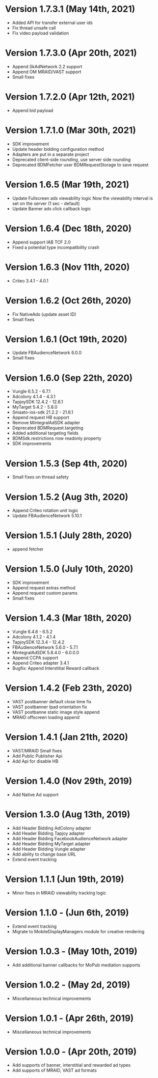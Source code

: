 # Version 1.7.3.1 (May 14th, 2021)

- Added API for transfer external user ids
- Fix thread unsafe call
- Fix video payload validation

# Version 1.7.3.0 (Apr 20th, 2021)

- Append SkAdNetwork 2.2 support
- Append OM MRAID/VAST support
- Small fixes

# Version 1.7.2.0 (Apr 12th, 2021)

- Append bid payload

# Version 1.7.1.0 (Mar 30th, 2021)

- SDK improvement
- Update header bidding configuration method
- Adapters are put in a separate project
- Deprecated client-side rounding, use server side rounding
- Deprecated BDMFetcher user BDMRequestStorage to save request

# Version 1.6.5 (Mar 19th, 2021)

- Update Fullscreen ads viewability logic
	Now the viewability interval is set on the server (1 sec - default)
- Update Banner ads click callback logic 

# Version 1.6.4 (Dec 18th, 2020)

- Append support IAB TCF 2.0
- Fixed a potential type incompatibility crash

# Version 1.6.3 (Nov 11th, 2020)

- Criteo 3.4.1 - 4.0.1

# Version 1.6.2 (Oct 26th, 2020)

- Fix NativeAds (update asset ID)
- Small fixes

# Version 1.6.1 (Oct 19th, 2020)

- Update FBAudienceNetwork 6.0.0
- Small fixes

# Version 1.6.0 (Sep 22th, 2020)

- Vungle 6.5.2 - 6.7.1
- Adcolony 4.1.4 - 4.3.1
- TapjoySDK 12.4.2 - 12.6.1
- MyTarget 5.4.2 - 5.8.0
- Smaato-ios-sdk 21.2.2 - 21.6.1
- Append request HB support
- Remove MintegralAdSDK adapter
- Deprecated BDMRequest.targeting
- Added additional targeting fields
- BDMSdk.restrictions now readonly property
- SDK improvements

# Version 1.5.3 (Sep 4th, 2020)
- Small fixes on thread safety

# Version 1.5.2 (Aug 3th, 2020)

- Append Criteo rotation unit logic
- Update FBAudienceNetwork 5.10.1

# Version 1.5.1 (July 28th, 2020)

- append fetcher

# Version 1.5.0 (July 10th, 2020)

- SDK improvement
- Append request extras method
- Append request custom params
- Small fixes

# Version 1.4.3 (Mar 18th, 2020)

- Vungle 6.4.6 - 6.5.2
- Adcolony 4.1.2 - 4.1.4
- TapjoySDK 12.3.4 - 12.4.2
- FBAudienceNetwork 5.6.0 - 5.7.1
- MintegralAdSDK 5.8.4.0 - 6.0.0.0
- Append CCPA support
- Append Criteo adapter 3.4.1
- Bugfix: Append Interstitial Reward callback

# Version 1.4.2 (Feb 23th, 2020)

- VAST postbanner default close time fix
- VAST postbanner Ipad orientation fix
- VAST postbanne static image style append
- MRAID offscreen loading append

# Version 1.4.1 (Jan 21th, 2020)

- VAST/MRAID Small fixes
- Add Public Publisher Api
- Add Api for disable HB

# Version 1.4.0 (Nov 29th, 2019)

- Add Native Ad support

# Version 1.3.0 (Aug 13th, 2019)

- Add Header Bidding AdColony adapter
- Add Header Bidding Tapjoy adapter
- Add Header Bidding FacebookAudienceNetwork adapter
- Add Header Bidding MyTarget adapter
- Add Header Bidding Vungle adapter
- Add ability to change base URL
- Extend event tracking

# Version 1.1.1 (Jun 19th, 2019)

- Minor fixes in MRAID viewability tracking logic

# Version 1.1.0 - (Jun 6th, 2019)

- Extend event tracking 
- Migrate to MobileDisplayManagers module for creative rendering

# Version 1.0.3 - (May 10th, 2019)

- Add additional banner callbacks for MoPub mediation supports

# Version 1.0.2 - (May 2d, 2019)

- Miscellaneous technical improvements

# Version 1.0.1 - (Apr 26th, 2019)

- Miscellaneous technical improvements

# Version 1.0.0 - (Apr 20th, 2019)

- Add supports of banner, interstitial and rewarded ad types
- Add supports of MRAID, VAST ad formats

